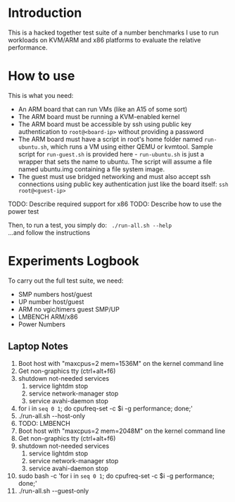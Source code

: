 Introduction
============
This is a hacked together test suite of a number benchmarks I use to run
workloads on KVM/ARM and x86 platforms to evaluate the relative performance.

How to use
==========
This is what you need:
 - An ARM board that can run VMs (like an A15 of some sort)
 - The ARM board must be running a KVM-enabled kernel
 - The ARM board must be accessible by ssh using public key authentication to
   `root@<board-ip>` without providing a password
 - The ARM board must have a script in root's home folder named `run-ubuntu.sh`,
   which runs a VM using either QEMU or kvmtool.  Sample script for
   `run-guest.sh` is provided here - `run-ubuntu.sh` is just a wrapper that sets
   the name to ubuntu.  The script will assume a file named ubuntu.img
   containing a file system image.
 - The guest must use bridged networking and must also accept ssh connections
   using public key authentication just like the board itself:
   `ssh root@<guest-ip>`

TODO: Describe required support for x86
TODO: Describe how to use the power test

Then, to run a test, you simply do:
<code>
	./run-all.sh --help
</code>
...and follow the instructions


Experiments Logbook
===================

To carry out the full test suite, we need:

- SMP numbers host/guest
- UP number host/guest
- ARM no vgic/timers guest SMP/UP
- LMBENCH ARM/x86
- Power Numbers



Laptop Notes
------------
1. Boot host with "maxcpus=2 mem=1536M" on the kernel command line
2. Get non-graphics tty (ctrl+alt+f6)
3. shutdown not-needed services
    1. service lightdm stop
    2. service network-manager stop
    3. service avahi-daemon stop
2. for i in `seq 0 1`; do cpufreq-set -c $i -g performance; done;' 
3. ./run-all.sh --host-only
4. TODO: LMBENCH
5. Boot host with "maxcpus=2 mem=2048M" on the kernel command line
6. Get non-graphics tty (ctrl+alt+f6)
7. shutdown not-needed services
    1. service lightdm stop
    2. service network-manager stop
    3. service avahi-daemon stop
8. sudo bash -c 'for i in `seq 0 1`; do cpufreq-set -c $i -g performance; done;' 
9. ./run-all.sh --guest-only
